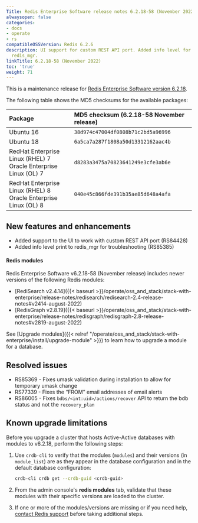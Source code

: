 ```yaml
---
Title: Redis Enterprise Software release notes 6.2.18-58 (November 2022)
alwaysopen: false
categories:
- docs
- operate
- rs
compatibleOSSVersion: Redis 6.2.6
description: UI support for custom REST API port. Added info level for troubleshooting
  redis_mgr.
linkTitle: 6.2.18-58 (November 2022)
toc: 'true'
weight: 71
---
```


This is a maintenance release for ​[​Redis Enterprise Software version 6.2.18](https://redis.com/redis-enterprise-software/download-center/software/).

The following table shows the MD5 checksums for the available packages:

| Package | MD5 checksum (6.2.18-58 November release) |
|:--------|:-------------|
| Ubuntu 16 | `38d974c47004df0808b71c2bd5a96996` |
| Ubuntu 18 | `6a5ca7a287f1808a50d13312162aac4b` |
| RedHat Enterprise Linux (RHEL) 7<br/>Oracle Enterprise Linux (OL) 7 | `d8283a3475a70823641249e3cfe3ab6e` |
| RedHat Enterprise Linux (RHEL) 8<br/>Oracle Enterprise Linux (OL) 8 | `040e45c866fde391b35ae85d648a4afa` |

## New features and enhancements

- Added support to the UI to work with custom REST API port (RS84428)
- Added info level print to redis_mgr for troubleshooting (RS85385)

#### Redis modules 

Redis Enterprise Software v6.2.18-58 (November release) includes newer versions of the following Redis modules:

- [RediSearch v2.4.14]({{< baseurl >}}/operate/oss_and_stack/stack-with-enterprise/release-notes/redisearch/redisearch-2.4-release-notes#v2414-august-2022)
- [RedisGraph v2.8.19]({{< baseurl >}}/operate/oss_and_stack/stack-with-enterprise/release-notes/redisgraph/redisgraph-2.8-release-notes#v2819-august-2022)

See [Upgrade modules]({{< relref "/operate/oss_and_stack/stack-with-enterprise/install/upgrade-module" >}}) to learn how to upgrade a module for a database. 

## Resolved issues

- RS85369 - Fixes umask validation during installation to allow for temporary umask change
- RS77339 - Fixes the “FROM” email addresses of email alerts
- RS86005 - Fixes  `bdbs/<int:uid>/actions/recover` API to return the bdb status and not the `recovery_plan`

## Known upgrade limitations

Before you upgrade a cluster that hosts Active-Active databases with modules to v6.2.18, perform the following steps:

1. Use `crdb-cli` to verify that the modules (`modules`) and their versions (in `module_list`) are as they appear in the database configuration and in the default database configuration:

    ```sh
    crdb-cli crdb get --crdb-guid <crdb-guid>
    ```

1. From the admin console's **redis modules** tab, validate that these modules with their specific versions are loaded to the cluster.

1. If one or more of the modules/versions are missing or if you need help, [contact Redis support](https://redis.com/company/support/) before taking additional steps.
